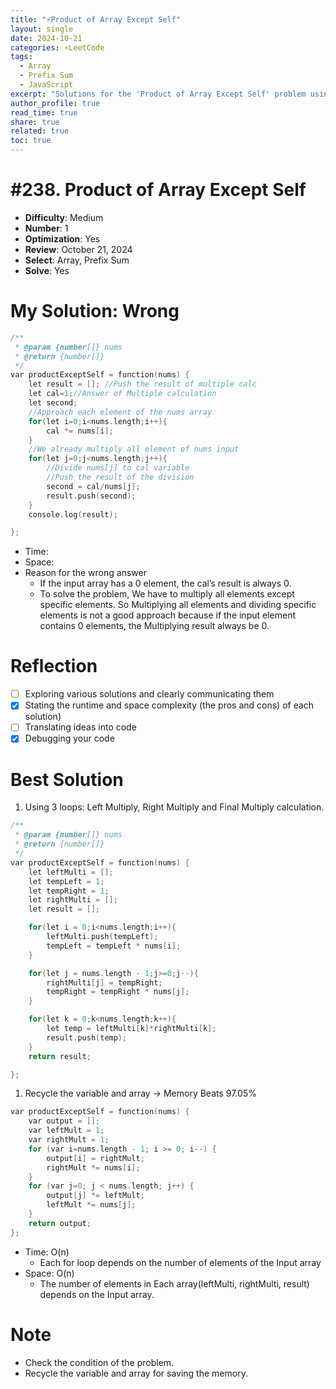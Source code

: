 ```yaml
---
title: "⚡Product of Array Except Self"
layout: single
date: 2024-10-21
categories: ⚡LeetCode
tags: 
  - Array
  - Prefix Sum
  - JavaScript
excerpt: "Solutions for the 'Product of Array Except Self' problem using JavaScript and array."
author_profile: true
read_time: true
share: true
related: true
toc: true
---
```


# #238. Product of Array Except Self

- **Difficulty**: Medium
- **Number**: 1  
- **Optimization**: Yes
- **Review**: October 21, 2024  
- **Select**: Array, Prefix Sum
- **Solve**: Yes

# My Solution: Wrong

```c
/**
 * @param {number[]} nums
 * @return {number[]}
 */
var productExceptSelf = function(nums) {
    let result = []; //Push the result of multiple calc
    let cal=1;//Answer of Multiple calculation 
    let second;
    //Approach each element of the nums array
    for(let i=0;i<nums.length;i++){
        cal *= nums[i];
    }
    //We already multiply all element of nums input 
    for(let j=0;j<nums.length;j++){
        //Divide nums[j] to cal variable
        //Push the result of the division 
        second = cal/nums[j]; 
        result.push(second);                      
    }
    console.log(result);

};
```

- Time:
- Space:
- Reason for the wrong answer
    - If the input array has a 0 element, the cal’s result is always 0.
    - To solve the problem, We have to multiply all elements except specific elements. So Multiplying all elements and dividing specific elements is not a good approach because if the input element contains 0 elements, the Multiplying result always be 0.

# Reflection

- [ ]  Exploring various solutions and clearly communicating them
- [x]  Stating the runtime and space complexity (the pros and cons) of each solution)
- [ ]  Translating ideas into code
- [x]  Debugging your code

# Best Solution

1. Using 3 loops: Left Multiply, Right Multiply and Final Multiply calculation.

```c
/**
 * @param {number[]} nums
 * @return {number[]}
 */
var productExceptSelf = function(nums) {
    let leftMulti = [];
    let tempLeft = 1;
    let tempRight = 1;
    let rightMulti = [];
    let result = [];

    for(let i = 0;i<nums.length;i++){
        leftMulti.push(tempLeft);
        tempLeft = tempLeft * nums[i];
    }

    for(let j = nums.length - 1;j>=0;j--){
        rightMulti[j] = tempRight;
        tempRight = tempRight * nums[j];
    }

    for(let k = 0;k<nums.length;k++){
        let temp = leftMulti[k]*rightMulti[k];
        result.push(temp);
    }
    return result;

};
```

1. Recycle the variable and array → Memory Beats 97.05%

```c
var productExceptSelf = function(nums) {
    var output = [];
    var leftMult = 1;
    var rightMult = 1;
    for (var i=nums.length - 1; i >= 0; i--) {
        output[i] = rightMult;
        rightMult *= nums[i];
    }
    for (var j=0; j < nums.length; j++) {
        output[j] *= leftMult;
        leftMult *= nums[j];
    }
    return output;
};
```

- Time: O(n)
    - Each for loop depends on the number of elements of the Input array
- Space: O(n)
    - The number of elements in Each array(leftMulti, rightMulti, result) depends on the Input array.

# Note

- Check the condition of the problem.
- Recycle the variable and array for saving the memory.
